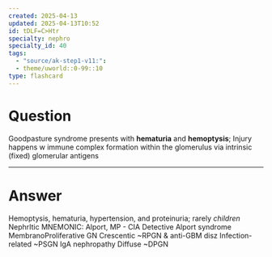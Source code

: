 ```yaml
---
created: 2025-04-13
updated: 2025-04-13T10:52
id: tDLF=C>Htr
specialty: nephro
specialty_id: 40
tags:
  - "source/ak-step1-v11:": 
  - theme/uworld::0-99::10
type: flashcard
---
```


# Question
Goodpasture syndrome presents with **hematuria** and **hemoptysis**; Injury happens w immune complex formation within the glomerulus via intrinsic (fixed) glomerular antigens

---

# Answer
Hemoptysis, hematuria, hypertension, and proteinuria; rarely *children*    NephrItic MNEMONIC:  Alport, MP - CIA Detective Alport syndrome MembranoProliferative GN Crescentic ~RPGN & anti-GBM disz Infection-related ~PSGN IgA nephropathy Diffuse ~DPGN